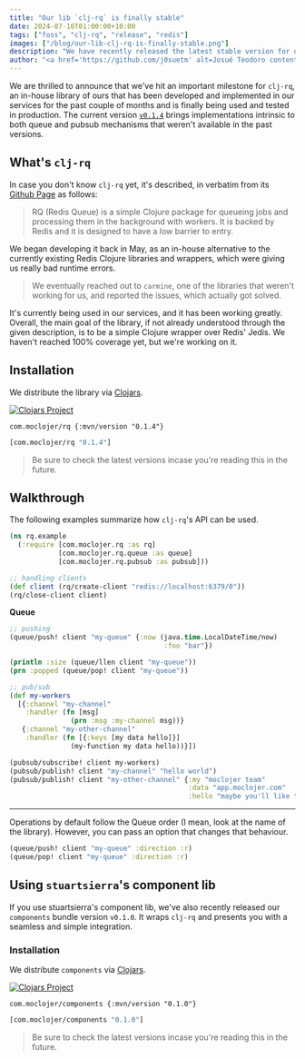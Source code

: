 ```yaml
---
title: "Our lib `clj-rq` is finally stable"
date: 2024-07-16T01:00:00+10:00
tags: ["foss", "clj-rq", "release", "redis"]
images: ["/blog/our-lib-clj-rq-is-finally-stable.png"]
description: "We have recently released the latest stable version for our lib `clj-rq`."
author: "<a href='https://github.com/j0suetm' alt=Josué Teodoro content author' target='_blank'>Josué Teodoro</a>"
---
```


We are thrilled to announce that we've hit an important milestone for `clj-rq`, an in-house library of ours that has been developed and implemented in our services for the past couple of months and is finally being used and tested in production. The current version [`v0.1.4`](https://github.com/moclojer/clj-rq/releases/tag/v0.1.4) brings implementations intrinsic to both queue and pubsub mechanisms that weren't available in the past versions.

## What's `clj-rq`

In case you don't know `clj-rq` yet, it's described, in verbatim from its [Github Page](https://github.com/moclojer/clj-rq) as follows:

> RQ (Redis Queue) is a simple Clojure package for queueing jobs and processing them in the background with workers. It is backed by Redis and it is designed to have a low barrier to entry.

We began developing it back in May, as an in-house alternative to the currently existing Redis Clojure libraries and wrappers, which were giving us really bad runtime errors.

> We eventually reached out to `carmine`, one of the libraries that weren't working for us, and reported the issues, which actually got solved.

It's currently being used in our services, and it has been working greatly. Overall, the main goal of the library, if not already understood through the given description, is to be a simple Clojure wrapper over Redis' Jedis. We haven't reached 100% coverage yet, but we're working on it.

## Installation

We distribute the library via [Clojars](https://clojars.org/com.moclojer/rq).

[![Clojars Project](https://img.shields.io/clojars/v/com.moclojer/rq.svg)](https://clojars.org/com.moclojer/rq)

```edn
com.moclojer/rq {:mvn/version "0.1.4"}
```

```clojure
[com.moclojer/rq "0.1.4"]
```

> Be sure to check the latest versions incase you're reading this in the future.

## Walkthrough

The following examples summarize how `clj-rq`'s API can be used.

```clojure
(ns rq.example
  (:require [com.moclojer.rq :as rq]
            [com.moclojer.rq.queue :as queue]
            [com.moclojer.rq.pubsub :as pubsub]))

;; handling clients
(def client (rq/create-client "redis://localhost:6379/0"))
(rq/close-client client)
```

**Queue**

```clojure
;; pushing 
(queue/push! client "my-queue" {:now (java.time.LocalDateTime/now)
                                      :foo "bar"})

(println :size (queue/llen client "my-queue"))
(prn :popped (queue/pop! client "my-queue"))
```

```clojure
;; pub/sub
(def my-workers
  [{:channel "my-channel"
    :handler (fn [msg]
               (prn :msg :my-channel msg))}
   {:channel "my-other-channel"
    :handler (fn [{:keys [my data hello]}]
               (my-function my data hello))}])

(pubsub/subscribe! client my-workers)
(pubsub/publish! client "my-channel" "hello world")
(pubsub/publish! client "my-other-channel" {:my "moclojer team"
                                            :data "app.moclojer.com"
                                            :hello "maybe you'll like this website"})


```

---

Operations by default follow the Queue order (I mean, look at the name of the library). However, you can pass an option that changes that behaviour.

```clojure
(queue/push! client "my-queue" :direction :r)
(queue/pop! client "my-queue" :direction :r)
```

## Using `stuartsierra`'s component lib

If you use stuartsierra's component lib, we've also recently released our `components` bundle version `v0.1.0`. It wraps `clj-rq` and presents you with a seamless and simple integration.

### Installation

We distribute `components` via [Clojars](https://clojars.org/com.moclojer/components).

[![Clojars Project](https://img.shields.io/clojars/v/com.moclojer/components.svg)](https://clojars.org/com.moclojer/components)

```edn
com.moclojer/components {:mvn/version "0.1.0"}
```

```clojure
[com.moclojer/components "0.1.0"]
```

> Be sure to check the latest versions incase you're reading this in the future.
